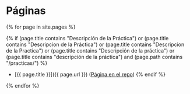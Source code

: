 
# Páginas

{% for page in site.pages %}

  {% if (page.title contains "Descripción de la Práctica") 
    or
    (page.title contains "Descripcion de la Práctica")
    or
    (page.title contains "Descripcion de la Practica")
    or
    (page.title contains "Descripción de la práctica")
    or
    (page.title contains "descripción de la práctica")
    and 
    (page.path contains "/practicas/") 
  %}
* [{{ page.title }}]({{ page.url }}) ([Página en el repo]({{site.repo_apuntes}}/tree/master/{{page.path}}))
  {% endif %}

{% endfor %}
